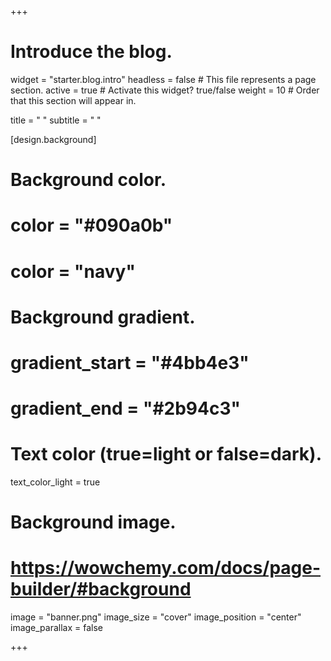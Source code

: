 +++
# Introduce the blog.
widget = "starter.blog.intro"
headless = false  # This file represents a page section.
active = true  # Activate this widget? true/false
weight = 10  # Order that this section will appear in.

title = " "
subtitle = " "

[design.background]
  # Background color.
  # color = "#090a0b"
  # color = "navy"

  # Background gradient.
  # gradient_start = "#4bb4e3"
  # gradient_end = "#2b94c3"  

  # Text color (true=light or false=dark).
  text_color_light = true
  
  # Background image.
  # https://wowchemy.com/docs/page-builder/#background
  image = "banner.png"
  image_size = "cover"
  image_position = "center"
  image_parallax = false

+++
